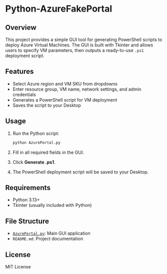 # Python-AzureFakePortal

## Overview

This project provides a simple GUI tool for generating PowerShell scripts to deploy Azure Virtual Machines. The GUI is built with Tkinter and allows users to specify VM parameters, then outputs a ready-to-use `.ps1` deployment script.

## Features

- Select Azure region and VM SKU from dropdowns
- Enter resource group, VM name, network settings, and admin credentials
- Generates a PowerShell script for VM deployment
- Saves the script to your Desktop

## Usage

1. Run the Python script:

    ```sh
    python AzurePortal.py
    ```

2. Fill in all required fields in the GUI.
3. Click **Generate .ps1**.
4. The PowerShell deployment script will be saved to your Desktop.

## Requirements

- Python 3.13+
- Tkinter (usually included with Python)

## File Structure

- [`AzurePortal.py`](AzurePortal.py): Main GUI application
- `README.md`: Project documentation

## License

MIT License